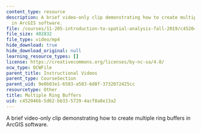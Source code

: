 ```yaml
---
content_type: resource
description: A brief video-only clip demonstrating how to create multiple ring buffers
  in ArcGIS software.
file: /courses/11-205-introduction-to-spatial-analysis-fall-2019/c452046b5d62bb3357294acf8a8e13a2_MIT11_205F19_multiple_ring_buffers.mp4
file_size: 402832
file_type: video/mp4
hide_download: true
hide_download_original: null
learning_resource_types: []
license: https://creativecommons.org/licenses/by-nc-sa/4.0/
ocw_type: OCWFile
parent_title: Instructional Videos
parent_type: CourseSection
parent_uid: 9e0b03e1-6583-a583-6d8f-3732072425cc
resourcetype: Other
title: Multiple Ring Buffers
uid: c452046b-5d62-bb33-5729-4acf8a8e13a2
---
```

A brief video-only clip demonstrating how to create multiple ring buffers in ArcGIS software.